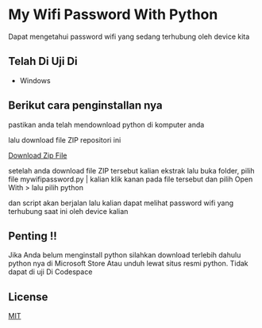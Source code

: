 
# My Wifi Password With Python

Dapat mengetahui password wifi yang sedang terhubung oleh device kita

## Telah Di Uji Di

- Windows

## Berikut cara penginstallan nya

pastikan anda telah mendownload python di komputer anda

lalu download file ZIP repositori ini

[Download Zip File](https://github.com/withfabian/mywifi/archive/main.zip)

setelah anda download file ZIP tersebut kalian ekstrak lalu buka folder, pilih file mywifipassword.py | kalian klik kanan pada file tersebut dan pilih Open With > lalu pilih python

dan script akan berjalan lalu kalian dapat melihat password wifi yang terhubung saat ini oleh device kalian

## Penting !! 
Jika Anda belum menginstall python silahkan download terlebih dahulu python nya di Microsoft Store Atau unduh lewat situs resmi python.
Tidak dapat di uji Di Codespace


## License

[MIT](https://choosealicense.com/licenses/mit/)
